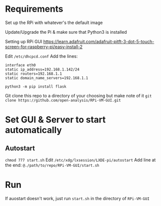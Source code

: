 # Requirements
Set up the RPi with whatever's the default image

Update/Upgrade the Pi & make sure that Python3 is installed

Setting up RPi GUI
https://learn.adafruit.com/adafruit-pitft-3-dot-5-touch-screen-for-raspberry-pi/easy-install-2

Edit `/etc/dhcpcd.conf`
Add the lines:
```
interface eth0
static ip_address=192.168.1.142/24
static routers=192.168.1.1
static domain_name_servers=192.168.1.1
```

`python3 -m pip install flask`

Git clone this repo to a directory of your choosing but make note of it
` git clone https://github.com/open-analysis/RPi-VM-GUI.git `

# Set GUI & Server to start automatically

## Autostart 
` chmod 777 start.sh ` 
Edit ` /etc/xdg/lxsession/LXDE-pi/autostart `
Add line at the end:
`@./path/to/repo/RPi-VM-GUI/start.sh`

# Run
If auostart doesn't work, just run `start.sh` in the directory of `RPi-VM-GUI`
